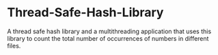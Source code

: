 # Thread-Safe-Hash-Library
A thread safe hash library and a multithreading application that uses this library to count the total number of occurrences of numbers in different files.
